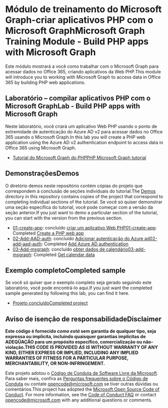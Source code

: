# <a name="microsoft-graph-training-module---build-php-apps-with-microsoft-graph"></a><span data-ttu-id="02473-101">Módulo de treinamento do Microsoft Graph-criar aplicativos PHP com o Microsoft Graph</span><span class="sxs-lookup"><span data-stu-id="02473-101">Microsoft Graph Training Module - Build PHP apps with Microsoft Graph</span></span>

<span data-ttu-id="02473-102">Este módulo mostrará a você como trabalhar com o Microsoft Graph para acessar dados no Office 365, criando aplicativos da Web PHP.</span><span class="sxs-lookup"><span data-stu-id="02473-102">This module will introduce you to working with Microsoft Graph to access data in Office 365 by building PHP web applications.</span></span>

## <a name="lab---build-php-apps-with-microsoft-graph"></a><span data-ttu-id="02473-103">Laboratório – compilar aplicativos PHP com o Microsoft Graph</span><span class="sxs-lookup"><span data-stu-id="02473-103">Lab - Build PHP apps with Microsoft Graph</span></span>

<span data-ttu-id="02473-104">Neste laboratório, você criará um aplicativo Web PHP usando o ponto de extremidade de autenticação do Azure AD v2 para acessar dados no Office 365 usando o Microsoft Graph.</span><span class="sxs-lookup"><span data-stu-id="02473-104">In this lab you will create a PHP web application using the Azure AD v2 authentication endpoint to access data in Office 365 using Microsoft Graph.</span></span>

- [<span data-ttu-id="02473-105">Tutorial do Microsoft Graph do PHP</span><span class="sxs-lookup"><span data-stu-id="02473-105">PHP Microsoft Graph tutorial</span></span>](https://docs.microsoft.com/graph/training/php-tutorial)

## <a name="demos"></a><span data-ttu-id="02473-106">Demonstrações</span><span class="sxs-lookup"><span data-stu-id="02473-106">Demos</span></span>

<span data-ttu-id="02473-107">O [](./Demos) diretório demos neste repositório contém cópias do projeto que correspondem à conclusão de seções individuais do tutorial.</span><span class="sxs-lookup"><span data-stu-id="02473-107">The [Demos](./Demos) directory in this repository contains copies of the project that correspond to completing individual sections of the tutorial.</span></span> <span data-ttu-id="02473-108">Se você só quiser demonstrar uma seção específica do tutorial, você pode começar com a versão da seção anterior.</span><span class="sxs-lookup"><span data-stu-id="02473-108">If you just want to demo a particular section of the tutorial, you can start with the version from the previous section.</span></span>

- <span data-ttu-id="02473-109">[01-create-app](Demos/01-create-app): concluído [criar um aplicativo Web PHP](https://docs.microsoft.com/graph/training/php-tutorial?tutorial-step=1)</span><span class="sxs-lookup"><span data-stu-id="02473-109">[01-create-app](Demos/01-create-app): Completed [Create a PHP web app](https://docs.microsoft.com/graph/training/php-tutorial?tutorial-step=1)</span></span>
- <span data-ttu-id="02473-110">[02-Add-AAD-auth](Demos/02-add-aad-auth): concluído [Adicionar autenticação do Azure ad](https://docs.microsoft.com/graph/training/php-tutorial?tutorial-step=3)</span><span class="sxs-lookup"><span data-stu-id="02473-110">[02-add-aad-auth](Demos/02-add-aad-auth): Completed [Add Azure AD authentication](https://docs.microsoft.com/graph/training/php-tutorial?tutorial-step=3)</span></span>
- <span data-ttu-id="02473-111">[03-Add-msgraph](Demos/03-add-msgraph): concluído [obter dados de calendário](https://docs.microsoft.com/graph/training/php-tutorial?tutorial-step=4)</span><span class="sxs-lookup"><span data-stu-id="02473-111">[03-add-msgraph](Demos/03-add-msgraph): Completed [Get calendar data](https://docs.microsoft.com/graph/training/php-tutorial?tutorial-step=4)</span></span>

## <a name="completed-sample"></a><span data-ttu-id="02473-112">Exemplo completo</span><span class="sxs-lookup"><span data-stu-id="02473-112">Completed sample</span></span>

<span data-ttu-id="02473-113">Se você só quiser que o exemplo completo seja gerado seguindo este laboratório, você pode encontrá-lo aqui.</span><span class="sxs-lookup"><span data-stu-id="02473-113">If you just want the completed sample generated by following this lab, you can find it here.</span></span>

- [<span data-ttu-id="02473-114">Projeto concluído</span><span class="sxs-lookup"><span data-stu-id="02473-114">Completed project</span></span>](Demos/03-add-msgraph)

## <a name="disclaimer"></a><span data-ttu-id="02473-115">Aviso de isenção de responsabilidade</span><span class="sxs-lookup"><span data-stu-id="02473-115">Disclaimer</span></span>

<span data-ttu-id="02473-116">**Este código é fornecido *como está* sem garantia de qualquer tipo, seja expressa ou implícita, incluindo quaisquer garantias implícitas de ADEQÜAÇÃO para um propósito específico, comercialização ou não-violação.**</span><span class="sxs-lookup"><span data-stu-id="02473-116">**THIS CODE IS PROVIDED *AS IS* WITHOUT WARRANTY OF ANY KIND, EITHER EXPRESS OR IMPLIED, INCLUDING ANY IMPLIED WARRANTIES OF FITNESS FOR A PARTICULAR PURPOSE, MERCHANTABILITY, OR NON-INFRINGEMENT.**</span></span>

<span data-ttu-id="02473-p102">Este projeto adotou o [Código de Conduta de Software Livre da Microsoft](https://opensource.microsoft.com/codeofconduct/). Para saber mais, confira as [Perguntas frequentes sobre o Código de Conduta](https://opensource.microsoft.com/codeofconduct/faq/) ou contate [opencode@microsoft.com](mailto:opencode@microsoft.com) se tiver outras dúvidas ou comentários.</span><span class="sxs-lookup"><span data-stu-id="02473-p102">This project has adopted the [Microsoft Open Source Code of Conduct](https://opensource.microsoft.com/codeofconduct/). For more information, see the [Code of Conduct FAQ](https://opensource.microsoft.com/codeofconduct/faq/) or contact [opencode@microsoft.com](mailto:opencode@microsoft.com) with any additional questions or comments.</span></span>
